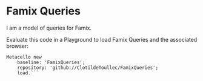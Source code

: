 # Famix Queries
I am a model of queries for Famix.

Evaluate this code in a Playground to load Famix Queries and the associated browser:

```Smalltalk
Metacello new
    baseline: 'FamixQueries';
    repository: 'github://ClotildeToullec/FamixQueries';
    load.```

